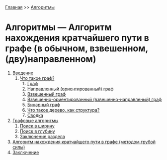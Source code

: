 [Главная](https://dmitriysidyakin.github.io/CSharp-Tutorials/) >> [Алгоритмы](https://dmitriysidyakin.github.io/CSharp-Tutorials/csharp-articles/ru-ru/algorithms-on-csharp/)

# Алгоритмы — Алгоритм нахождения кратчайшего пути в графе (в обычном, взвешенном, (дву)направленном)

1. [Введение]()
	1. [Что такое граф?]()
		1. [Граф]()
		2. [Направленный (ориентированный) граф]()
		3. [Взвешенный граф]()
		4. [Взвешенно-ориентированный (взвешенно-направленый) граф]()
		5. [Бинарный граф]()
		6. [Что такое дерево, как структура?]()
		7. [Сводка]()
2. [Графовые алгоритмы]()
	1. [Поиск в ширину]()
	2. [Поиск в глубину]()
	3. [Заключение раздела]()
3. [Алгоритм нахождения кратчайшего пути в графе (методом грубой силы)]()
4. [Заключение]()
